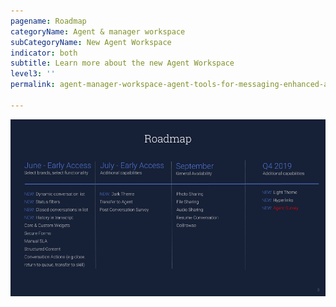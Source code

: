 ```yaml
---
pagename: Roadmap
categoryName: Agent & manager workspace
subCategoryName: New Agent Workspace
indicator: both
subtitle: Learn more about the new Agent Workspace
level3: ''
permalink: agent-manager-workspace-agent-tools-for-messaging-enhanced-agent-workspace-for-messaging-roadmap.html

---
```


![alt text](img/New-Agent-Workspace-2019-Roadmap-update.png)
